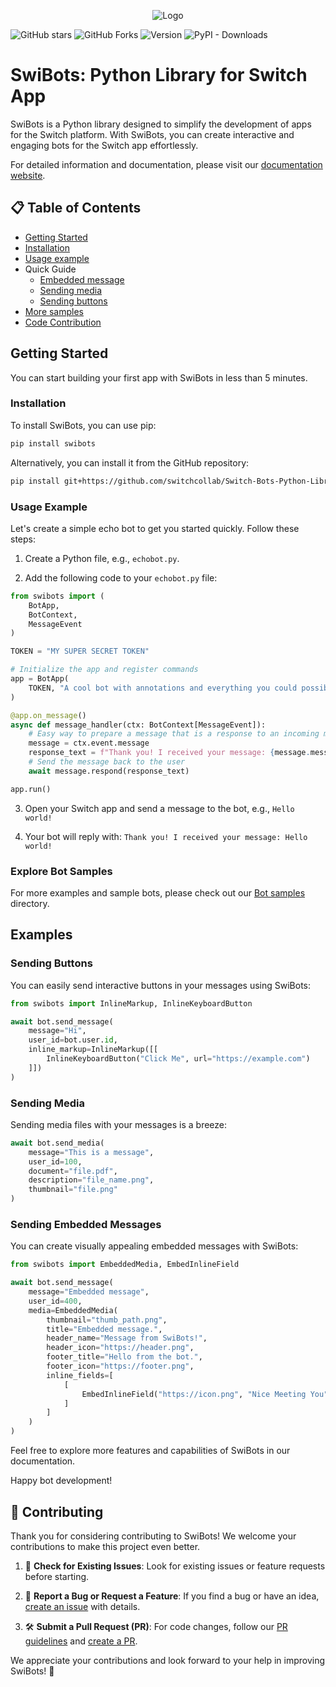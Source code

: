 <p align="center">
  <img src="https://raw.githubusercontent.com/switchcollab/Switch-Bots-Python-Library/main/docs/static/img/switch-logo.png" alt="Logo">
</p>

![GitHub stars](https://img.shields.io/github/stars/switchcollab/Switch-Bots-Python-Library)
![GitHub Forks](https://img.shields.io/github/forks/switchcollab/Switch-Bots-Python-Library)
![Version](https://img.shields.io/badge/version-0.3.30-teal.svg)
![PyPI - Downloads](https://img.shields.io/pypi/dm/swibots)

# SwiBots: Python Library for Switch App

SwiBots is a Python library designed to simplify the development of apps for the
Switch platform. With SwiBots, you can create interactive and engaging bots for
the Switch app effortlessly.

For detailed information and documentation, please visit our
[documentation website](https://switchcollab.github.io/Switch-Bots-Python-Library).

## 📋 Table of Contents

- [Getting Started](#getting-started)
- [Installation](#installation)
- [Usage example](#usage-example)
- Quick Guide
  - [Embedded message](#sending-embedded-messages)
  - [Sending media](#sending-media)
  - [Sending buttons](#sending-buttons)
- [More samples](#explore-bot-samples)
- [Code Contribution](#🚀-contributing)

## Getting Started

You can start building your first app with SwiBots in less than 5 minutes.

### Installation

To install SwiBots, you can use pip:

```bash
pip install swibots
```

Alternatively, you can install it from the GitHub repository:

```bash
pip install git+https://github.com/switchcollab/Switch-Bots-Python-Library.git
```

### Usage Example

Let's create a simple echo bot to get you started quickly. Follow these steps:

1. Create a Python file, e.g., `echobot.py`.

2. Add the following code to your `echobot.py` file:

```python
from swibots import (
    BotApp,
    BotContext,
    MessageEvent
)

TOKEN = "MY SUPER SECRET TOKEN"

# Initialize the app and register commands
app = BotApp(
    TOKEN, "A cool bot with annotations and everything you could possibly want :)"
)

@app.on_message()
async def message_handler(ctx: BotContext[MessageEvent]):
    # Easy way to prepare a message that is a response to an incoming message
    message = ctx.event.message
    response_text = f"Thank you! I received your message: {message.message}"
    # Send the message back to the user
    await message.respond(response_text)

app.run()
```

3. Open your Switch app and send a message to the bot, e.g., `Hello world!`

4. Your bot will reply with: `Thank you! I received your message: Hello world!`

### Explore Bot Samples

For more examples and sample bots, please check out our [Bot samples](./samples)
directory.

## Examples

### Sending Buttons

You can easily send interactive buttons in your messages using SwiBots:

```python
from swibots import InlineMarkup, InlineKeyboardButton

await bot.send_message(
    message="Hi",
    user_id=bot.user.id,
    inline_markup=InlineMarkup([[
        InlineKeyboardButton("Click Me", url="https://example.com")
    ]])
)
```

### Sending Media

Sending media files with your messages is a breeze:

```python
await bot.send_media(
    message="This is a message",
    user_id=100,
    document="file.pdf",
    description="file_name.png",
    thumbnail="file.png"
)
```

### Sending Embedded Messages

You can create visually appealing embedded messages with SwiBots:

```python
from swibots import EmbeddedMedia, EmbedInlineField

await bot.send_message(
    message="Embedded message",
    user_id=400,
    media=EmbeddedMedia(
        thumbnail="thumb_path.png",
        title="Embedded message.",
        header_name="Message from SwiBots!",
        header_icon="https://header.png",
        footer_title="Hello from the bot.",
        footer_icon="https://footer.png",
        inline_fields=[
            [
                EmbedInlineField("https://icon.png", "Nice Meeting You", "Hello 👋")
            ]
        ]
    )
)
```

Feel free to explore more features and capabilities of SwiBots in our
documentation.

Happy bot development!

## 🚀 Contributing

Thank you for considering contributing to SwiBots! We welcome your contributions
to make this project even better.

1. 🧐 **Check for Existing Issues**: Look for existing issues or feature
   requests before starting.

2. 🐞 **Report a Bug or Request a Feature**: If you find a bug or have an idea,
   [create an issue](https://docs.github.com/en/issues/tracking-your-work-with-issues/creating-an-issue)
   with details.

3. 🛠️ **Submit a Pull Request (PR)**: For code changes, follow our
   [PR guidelines](#pull-request-guidelines) and
   [create a PR](https://docs.github.com/en/pull-requests/collaborating-with-pull-requests/proposing-changes-to-your-work-with-pull-requests/creating-a-pull-request).

We appreciate your contributions and look forward to your help in improving
SwiBots! 🙌
